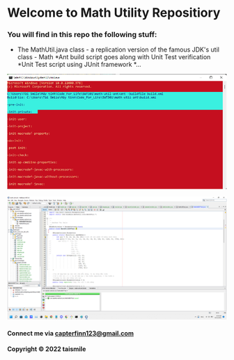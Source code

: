 # Welcome to Math Utility Repositiory

### You will find in this repo the following stuff:
 
* The MathUtil.java class - a replication version of the famous JDK's util class - Math
*Ant build script goes along with Unit Test verification
*Unit Test script using JUnit framework
*...

![Build process with ant](https://github.com/TaiSmile0/math-util-ant-se1613/blob/main/screenshot/build-process-with-ant.png)

![DDT source code using JUnit](https://github.com/TaiSmile0/math-util-ant-se1613/blob/main/screenshot/unit-test-with-ddt.png)

#### Connect me via capterfinn123@gmail.com

#### Copyright &#169; 2022 taismile
